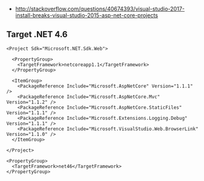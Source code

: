 * http://stackoverflow.com/questions/40674393/visual-studio-2017-install-breaks-visual-studio-2015-asp-net-core-projects

## Target .NET 4.6

```
<Project Sdk="Microsoft.NET.Sdk.Web">
 
  <PropertyGroup>
    <TargetFramework>netcoreapp1.1</TargetFramework>
  </PropertyGroup>
 
  <ItemGroup>
    <PackageReference Include="Microsoft.AspNetCore" Version="1.1.1" />
    <PackageReference Include="Microsoft.AspNetCore.Mvc" Version="1.1.2" />
    <PackageReference Include="Microsoft.AspNetCore.StaticFiles" Version="1.1.1" />
    <PackageReference Include="Microsoft.Extensions.Logging.Debug" Version="1.1.1" />
    <PackageReference Include="Microsoft.VisualStudio.Web.BrowserLink" Version="1.1.0" />
  </ItemGroup>
 
</Project>

<PropertyGroup>
  <TargetFramework>net46</TargetFramework>
</PropertyGroup>
```
